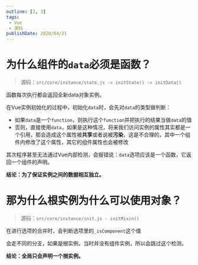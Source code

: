 ```yaml
---
outline: [2, 3]
tags: 
 - Vue 
 - 源码
publishDate: 2020/04/21
---
```


# 为什么组件的`data`必须是函数？

> 源码：`src/core/instance/state.js -> initState() -> initData()`


函数每次执行都会返回全新data对象实例。

在Vue实例初始化的过程中，初始化`data`时，会先对`data`的类型做判断：

- 如果`data`是一个`function`，则执行这个`function`并把执行的结果当做`data`的值
- 否则，直接使用`data`，如果是这种情况，将来我们访问实例的属性其实都是一个引用，那会造成这个属性被**共享**或者说被**污染**，这是不合理的，其中一个组件内修改了这个属性，其它的组件属性也会被修改

其次程序甚至无法通过Vue内部检测，会报错说：`data`选项应该是一个函数，它返回一个组件的声明。

**结论：为了保证实例之间的数据相互独立。**

# 那为什么根实例为什么可以使用对象？

> 源码：`src/core/instance/init.js - initMixin()`
 

在进行选项的合并时，会判断选项里的`_isComponent`这个值

会走不同的分支，如果是根实例，当时并没有组件实例，所以会跳过这个检测。

**结论：全局只会声明一个根实例。**